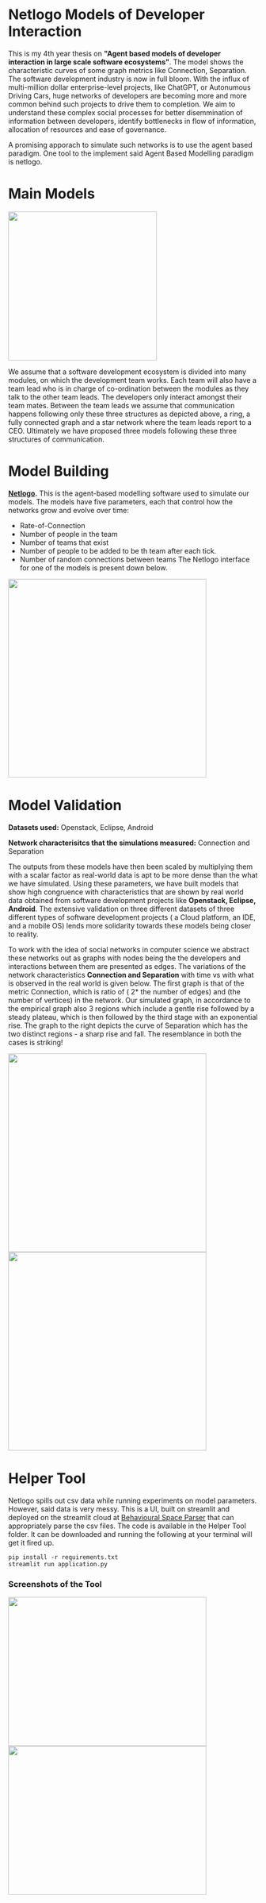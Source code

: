 # Netlogo Models of Developer Interaction
This is my 4th year thesis on **"Agent based models of developer interaction in large scale software ecosystems"**. The model shows the characteristic curves of some graph metrics like Connection, Separation. The software development industry is now in full bloom. With the influx of multi-million dollar enterprise-level projects, like ChatGPT, or Autonumous Driving Cars, huge networks of developers are becoming more and more common behind such projects to drive them to completion. We aim to understand these complex social processes for better disemmination of information between developers, identify bottlenecks in flow of information, allocation of resources and ease of governance.

A promising apporach to simulate such networks is to use the agent based paradigm. One tool to the implement said Agent Based Modelling paradigm is netlogo.

# Main Models
<p>
  <img src = "https://github.com/SOUMEE2000/Netlogo-Models-of-Developer-Interaction/assets/52605586/a580c562-3750-4ae2-a27a-68dee7f16f93" height = 300 >
</p>

We assume that a software development ecosystem is divided into many modules, on which the development team works. Each team will also have a team lead who is in charge of co-ordination between the modules as they talk to the other team leads. The developers only interact amongst their team mates. Between the team leads we assume that communication happens following only these three structures as depicted above, a ring, a fully connected graph and a star network where the team leads report to a CEO. Ultimately we have proposed three models following these three structures of communication.

# Model Building

**[Netlogo](https://ccl.northwestern.edu/netlogo/download.shtml).** This is the agent-based modelling software used to simulate our models. The models have five parameters, each that control how the networks grow and evolve over time:
* Rate-of-Connection
* Number of people in the team
* Number of teams that exist
* Number of people to be added to be th team after each tick.
* Number of random connections between teams
The Netlogo interface for one of the models is present down below.

<p>
<img src="https://github.com/SOUMEE2000/Netlogo-Models-of-Developer-Interaction/blob/main/Images/Interface.png?raw=true" height = "400" label = "The Netlogo Interface">
</p>

# Model Validation
**Datasets used:** Openstack, Eclipse, Android

**Network characterisitcs that the simulations measured:** Connection and Separation

The outputs from these models have then been scaled by multiplying them with a scalar factor as real-world data is apt to be more dense than the what we have simulated. Using these parameters, we have built models that show high congruence with characteristics that are shown by real world data obtained from software development projects like **Openstack, Eclipse, Android**. The extensive validation on three different datasets of three different types of software development projects ( a Cloud platform, an IDE, and a mobile OS) lends more solidarity towards these models being closer to reality.

To work with the idea of social networks in computer science we abstract these networks out as graphs with nodes being the the developers and interactions between them are presented as edges. The variations of the network characteristics **Connection and Separation** with time vs with what is observed in the real world is given below. The first graph is that of the metric Connection, which is ratio of ( 2* the number of edges) and (the number of vertices) in the network. Our simulated graph, in accordance to the empirical graph also 3 regions which include a gentle rise followed by a steady plateau, which is then followed by the third stage with an exponential rise. The graph to the right depicts the curve of Separation which has the two distinct regions - a sharp rise and fall. The resemblance in both the cases is striking!

<p>
  <img src = "https://github.com/SOUMEE2000/Netlogo-Models-of-Developer-Interaction/assets/52605586/69c0d446-8d77-467d-befd-2e87705f38b1" height = 400 width = 400>
  <img src = "https://github.com/SOUMEE2000/Netlogo-Models-of-Developer-Interaction/assets/52605586/f8d2f526-5b88-45ee-903a-91d82b0247b2" height = 400 width = 400>
</p>

# Helper Tool
Netlogo spills out csv data while running experiments on model parameters. However, said data is very messy. This is a UI, built on streamlit and deployed on the streamlit cloud at [Behavioural Space Parser](https://soumee2000-netlogo-models-of-deve-helper-toolapplication-0d427y.streamlit.app/) that can appropriately parse the csv files. The code is available in the Helper Tool folder. It can be downloaded and running the following at your terminal will get it fired up.
```
pip install -r requirements.txt
streamlit run application.py
```
### Screenshots of the Tool
<p>
<img src="https://github.com/SOUMEE2000/Netlogo-Models-of-Developer-Interaction/blob/main/Images/Interface_Helper.png?raw=true" height = "300" width = "400">
<img src="https://github.com/SOUMEE2000/Netlogo-Models-of-Developer-Interaction/blob/main/Images/Output_Helper.png?raw=true" height = "300" width="400">
</p>
